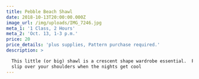 ```yaml
---
title: Pebble Beach Shawl
date: 2018-10-13T20:00:00.000Z
image_url: /img/uploads/IMG_7246.jpg
meta_1: '1 Class, 2 Hours'
meta_2: 'Oct. 13, 1-3 p.m.'
price: 20
price_details: 'plus supplies, Pattern purchase required.'
description: >

  This little (or big) shawl is a crescent shape wardrobe essential.  Perfect to
  slip over your shoulders when the nights get cool
---
```

